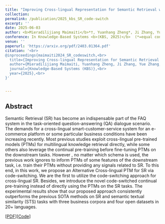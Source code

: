 ```yaml
---
title: "Improving Cross-lingual Representation for Semantic Retrieval with Code-switching"
collection: 
permalink: /publication/2025_kbs_SR_code-switch
excerpt: ''
date: 2025-06-03
author: <b>Mieradilijiang Maimaiti</b>*†, Yuanhang Zheng*, Ji Zhang, Yue Zhang, Wenpei Luo and Kaiyu Huang
conference: In Knowledge-Based Systems <b>(KBS, 2025)</b>  (*=equal contribution, †=corresponding author)
venue: ''
paperurl: 'https://arxiv.org/pdf/2403.01364.pdf'
citation: '<br>
@inproceedings{maimaiti2024_SR_codeswitch,<br>
  title={Improving Cross-lingual Representation for Semantic Retrieval with Code-switching},<br>
  author={Mieradilijiang Maimaiti, Yuanhang Zheng, Ji Zhang, Yue Zhang, Wenpei Luo and Kaiyu Huang},<br>
  journal={Knowledge-Based Systems (KBS)},<br>
  year={2025},<br>
}'


---
```

<h2><strong>Abstract</strong></h2>
Semantic Retrieval (SR) has become an indispensable part of the FAQ system in the task-oriented question-answering (QA) dialogue scenario. 
The demands for a cross-lingual smart-customer-service system for an e-commerce platform or some particular business conditions have been increasing recently. 
Most previous studies exploit cross-lingual pre-trained models (PTMs) for multilingual knowledge retrieval directly, while some others also leverage the continual pre-training before fine-tuning PTMs on the downstream tasks. 
However , no matter which schema is used, the previous work ignores to inform PTMs of some features of the downstream task, i.e. train their PTMs without providing any signals related to SR. 
To this end, in this work, we propose an Alternative Cross-lingual PTM for SR via code-switching. We are the first to utilize the code-switching approach for cross-lingual SR. 
Besides, we introduce the novel code-switched continual pre-training instead of directly using the PTMs on the SR tasks. 
The experimental results show that our proposed approach consistently outperforms the previous SOTA methods on SR and semantic textual similarity (STS) tasks 
with three business corpora and four open datasets in 20+ languages.

\[[PDF](https://arxiv.org/pdf/2403.01364.pdf)\]\[[Code](https://github.com/miradel51/codemix_ptm)\]

